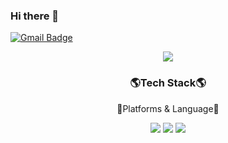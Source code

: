 ### Hi there 👋

<!--
**xhdixhfl/xhdixhfl** is a ✨ _special_🌈🌈 ✨ repository because its `README.md` (this file) appears on your GitHub profile.


Here are some ideas to get you started:

- 🔭 I’m currently working on ...
- 🌱 I’m currently learning ...
- 👯 I’m looking to collaborate on ...
- 🤔 I’m looking for help with ...
- 💬 Ask me about ...
- 📫 How to reach me: ...
- 😄 Pronouns: ...
- ⚡ Fun fact: ...
-->
[![Gmail Badge](https://img.shields.io/badge/Gmail-d14836?style=flat-round&logo=Gmail&logoColor=yellow&link=mailto:xhdixhfl@gmail.com)](mailto:xhdixhfl@gmail.com)


<div align=center>
  <img src="https://capsule-render.vercel.app/api?type=shark&color=auto&height=200&section=header&text=gang%20GitHub&fontSize=90"/>
</div>
<div align=center>
  <h3>🌎Tech Stack🌎</h3>
  <p>🚀Platforms & Language🚀</p>
</div>
<div align=center>
  <img src="http://img.shields.io/badge/JavaScript-007396?style=round&logo=JavaScript&logoColor=black" />
  <img src="http://img.shields.io/badge/Oracle-F80000?style=round&logo=Oracle&logoColor=black" />
  <img src="http://img.shields.io/badge/Python-0769AD?style=round&logo=Python&logoColor=black" />
</div>
